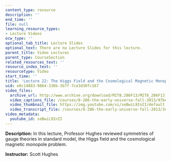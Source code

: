```yaml
---
content_type: resource
description: ''
end_time: ''
file: null
learning_resource_types:
- Lecture Videos
ocw_type: ''
optional_tab_title: Lecture Slides
optional_text: There are no Lecture Slides for this lecture.
parent_title: Video Lectures
parent_type: CourseSection
related_resources_text: ''
resource_index_text: ''
resourcetype: Video
start_time: ''
title: 'Lecture 22: The Higgs Field and the Cosmological Magnetic Monopole Problem'
uid: e0c14883-9864-336b-3b7f-7ce3d30fc167
video_files:
  archive_url: http://www.archive.org/download/MIT8.286F13/MIT8_286F13_lec22_300k.mp4
  video_captions_file: /courses/8-286-the-early-universe-fall-2013/97be371acadb581096dcac32a2fc220a_seBwiL9InII.vtt
  video_thumbnail_file: https://img.youtube.com/vi/seBwiL9InII/default.jpg
  video_transcript_file: /courses/8-286-the-early-universe-fall-2013/3ef27cdafbe29bfb9991e9265544754e_seBwiL9InII.pdf
video_metadata:
  youtube_id: seBwiL9InII
---
```


**Description:** In this lecture, Professor Hughes reviewed symmetries of gauge theories in standard model, the Higgs field and the cosmological magnetic monopole problem.

**Instructor:** Scott Hughes

